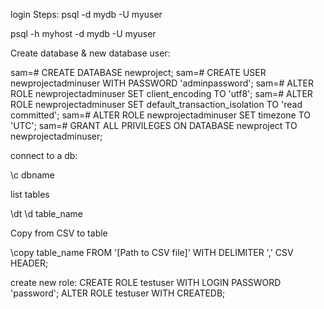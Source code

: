 login Steps:
psql -d mydb -U myuser

psql -h myhost -d mydb -U myuser


Create database & new database user:

sam=# CREATE DATABASE newproject;
sam=# CREATE USER newprojectadminuser WITH PASSWORD 'adminpassword';
sam=# ALTER ROLE newprojectadminuser SET client_encoding TO 'utf8';
sam=# ALTER ROLE newprojectadminuser SET default_transaction_isolation TO 'read committed';
sam=# ALTER ROLE newprojectadminuser SET timezone TO 'UTC';
sam=# GRANT ALL PRIVILEGES ON DATABASE newproject TO newprojectadminuser;


connect to a db:

\c dbname

list tables

\dt
\d table_name


Copy from CSV to table

\copy table_name FROM '[Path to CSV file]' WITH DELIMITER ',' CSV HEADER;


create new role:
CREATE ROLE testuser WITH LOGIN PASSWORD 'password';
ALTER ROLE testuser WITH CREATEDB;
